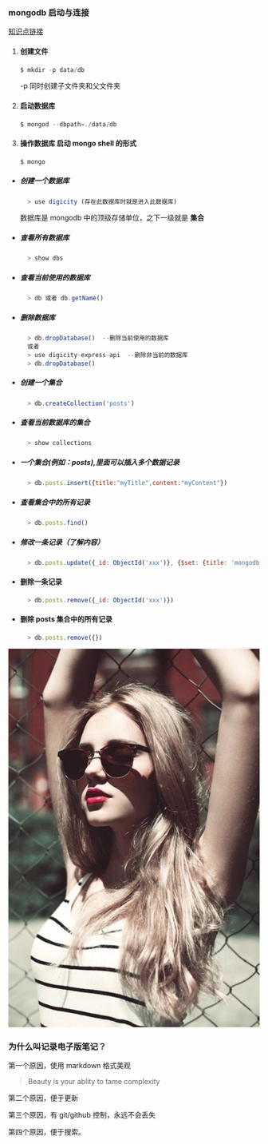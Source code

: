 ### mongodb 启动与连接        
[知识点链接](http://haoqicat.com/react-express-api/2-mongodb)

1. #### 创建文件
    ```js
    $ mkdir -p data/db
    ```
   -p 同时创建子文件夹和父文件夹

2. #### 启动数据库

    ```js
    $ mongod --dbpath=./data/db
    ```

3. #### 操作数据库  启动 mongo shell 的形式
    ```js
    $ mongo
    ```
  - #####  创建一个数据库
      ```js
        > use digicity (存在此数据库时就是进入此数据库)
      ```
      数据库是 mongodb 中的顶级存储单位，之下一级就是 **集合**
  - #####  查看所有数据库
      ```js
        > show dbs
      ```
  - #####  查看当前使用的数据库
      ```js
        > db 或者 db.getName()
      ```
  - #####  删除数据库
      ```js
        > db.dropDatabase()  --删除当前使用的数据库
        或者
        > use digicity-express-api  --删除非当前的数据库
        > db.dropDatabase()
      ```
  - #####  创建一个集合
      ```js
        > db.createCollection('posts')
      ```
  - ##### 查看当前数据库的集合
      ```js
        > show collections
      ```
  - #####  一个集合(例如：posts),里面可以插入多个数据记录
      ```js
        > db.posts.insert({title:"myTitle",content:"myContent"})
      ```
  - #####  查看集合中的所有记录
      ```js
        > db.posts.find()
      ```
  - ##### 修改一条记录（了解内容）
      ```js
        > db.posts.update({_id: ObjectId('xxx')}, {$set: {title: 'mongodb'}})
      ```
  - ####  删除一条记录
      ```js
        > db.posts.remove({_id: ObjectId('xxx')})
      ```
  - ####  删除 posts 集合中的所有记录
      ```js
        > db.posts.remove({})
      ```
![](https://github.com/rong12345/request/blob/master/img/001.png?raw=true)


### 为什么叫记录电子版笔记？

第一个原因，使用 markdown 格式美观

>Beauty is your ablity to tame complexity

第二个原因，便于更新

第三个原因，有 git/github 控制，永远不会丢失

第四个原因，便于搜索。
